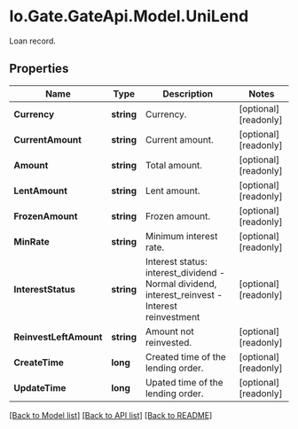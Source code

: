 
# Io.Gate.GateApi.Model.UniLend

Loan record.

## Properties

Name | Type | Description | Notes
------------ | ------------- | ------------- | -------------
**Currency** | **string** | Currency. | [optional] [readonly] 
**CurrentAmount** | **string** | Current amount. | [optional] [readonly] 
**Amount** | **string** | Total amount. | [optional] [readonly] 
**LentAmount** | **string** | Lent amount. | [optional] [readonly] 
**FrozenAmount** | **string** | Frozen amount. | [optional] [readonly] 
**MinRate** | **string** | Minimum interest rate. | [optional] [readonly] 
**InterestStatus** | **string** | Interest status: interest_dividend - Normal dividend, interest_reinvest - Interest reinvestment | [optional] [readonly] 
**ReinvestLeftAmount** | **string** | Amount not reinvested. | [optional] [readonly] 
**CreateTime** | **long** | Created time of the lending order. | [optional] [readonly] 
**UpdateTime** | **long** | Upated time of the lending order. | [optional] [readonly] 

[[Back to Model list]](../README.md#documentation-for-models)
[[Back to API list]](../README.md#documentation-for-api-endpoints)
[[Back to README]](../README.md)
